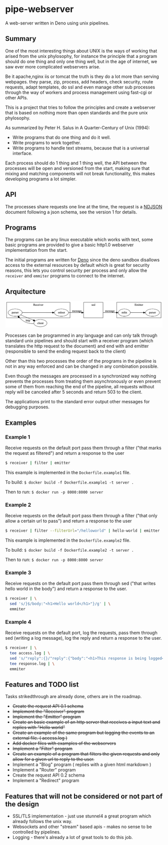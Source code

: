 # pipe-webserver

A web-server written in Deno using unix pipelines.

## Summary

One of the most interesting things about UNIX is the ways of working that arised from the unix phylosophy, for instance the principle that a program should do one thing and only one thing well, but in the age of internet, we saw ever more complicated webservers arise.

Be it apache,nginx iis or tomcat the truth is they do a lot more than serving webpages. they parse, zip, process, add headers, check security, route requests, adapt templates, do ssl and even manage other sub processes through the way of workers and process management using fast-cgi or other APIs.

This is a project that tries to follow the principles and create a webserver that is based on nothing more than open standards and the pure unix phylosophy.

As summarized by Peter H. Salus in A Quarter-Century of Unix (1994):

* Write programs that do one thing and do it well.
* Write programs to work together.
* Write programs to handle text streams, because that is a universal interface.

Each process should do 1 thing and 1 thing well, the API between the processes will be open and versioned from the start, making sure that mixing and matching components will not break functionality, this makes developing programs a lot simpler.

## API

The processes share requests one line at the time, the request is a [NDJSON](http://ndjson.org/) document following a json schema, see the version 1 for details.

## Programs

The programs can be any linux executable which works with text, some basic programs are provided to give a basic http1.0 webserver implementation from the start.

The initial programs are written for [Deno](https://github.com/denoland/deno) since the deno sandbox disallows access to the external resources by default which is great for security reasons, this lets you control security per process and only allow the ```receiver``` and ```emmiter``` programs to connect to the internet.

## Arquitecture

![dot diagram](./docs/example.png)

Processes can be programmed in any language and can only talk through standard unix pipelines and should start with a receiver program (which translates the http request to the document) and end with and emitter (responsible to send the ending request back to the client)

Other than this two processes the order of the programs in the pipeline is not in any way enforced and can be changed in any combination possible.

Even though the messages are processed in a synchronized way nothing prevents the processes from treating them asynchronously or even prevent some of them from reaching the end of the pipeline, all requests without reply will be canceled after 5 seconds and return 503 to the client. 

The applications print to the standard error output other messages for debugging purposes.

## Examples

### Example 1

Receive requests on the default port pass them through a filter ("that marks the request as filtered") and return a response to the user

```sh
$ receiver | filter | emitter
```

This example is implemented in the ```Dockerfile.example1``` file.

To build: ```$ docker build -f Dockerfile.example1 -t server .```

Then to run: ```$ docker run -p 8000:8000 server```

### Example 2

Receive requests on the default port pass them through a filter ("that only allow a certain url to pass") and return a response to the user

```sh
$ receiver | filter --filterUrl="/helloworld" | hello-world | emitter
```

This example is implemented in the ```Dockerfile.example2``` file.

To build: ```$ docker build -f Dockerfile.example2 -t server .```

Then to run: ```$ docker run -p 8000:8000 server```

### Example 3

Receive requests on the default port pass them through sed ("that writes hello world in the body") and return a response to the user.

```sh
$ receiver | \
  sed 's/}$/body:"<h1>Hello world</h1>"}/g' | \
  emmiter 
```

### Example 4

Receive requests on the default port, log the requests, pass them through sed (writing a log message), log the reply and return a response to the user.

```sh
$ receiver | \
  tee access.log | \
  sed 's/"reply":{}/"reply":{"body":"<h1>This response is being logged</h1>"}/g' | \
  tee response.log | \
  emmiter 
```

## Features and TODO list

Tasks strikedthrough are already done, others are in the roadmap.

* ~~Create the request API 0.1 schema~~
* ~~Implement the "Receiver" program~~
* ~~Implement the "Emitter" program~~
* ~~Create an basic example of an http server that receives a input text and replies with "Hello world"~~
* ~~Create an example of the same program but logging the events to an external file. ( access.log )~~
* ~~Add docker files with examples of the webservers~~
* ~~Implement a "Filter" program~~
* ~~Create an example of a program that filters the given requests and only allow for a given url to reply to the user.~~
* Implement a "Blog" program ( replies with a given html markdown )
* Implement a "Router" program
* Create the request API 0.2 schema
* Implement a "Redirect" program

## Features that will not be considered or not part of the design

* SSL/TLS implementation - just use stunnel4 a great program which already follows the unix way.
* Websockets and other "stream" based apis - makes no sense to be controlled by pipelines.
* Logging - there's already a lot of great tools to do this job.

